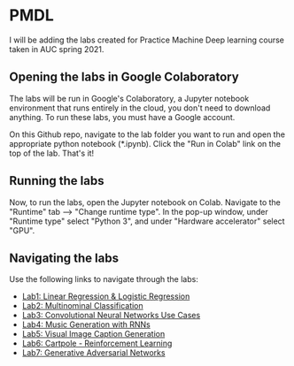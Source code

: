 # PMDL
I will be adding the labs created for Practice Machine Deep learning course taken in AUC spring 2021.

## Opening the labs in Google Colaboratory

The labs will be run in Google's Colaboratory, a Jupyter notebook environment that runs entirely in the cloud, you don't need to download anything. To run these labs, you must have a Google account.

On this Github repo, navigate to the lab folder you want to run and open the appropriate python notebook (*.ipynb). Click the "Run in Colab" link on the top of the lab. That's it!

## Running the labs

Now, to run the labs, open the Jupyter notebook on Colab. Navigate to the "Runtime" tab --> "Change runtime type". In the pop-up window, under "Runtime type" select "Python 3", and under "Hardware accelerator" select "GPU".

## Navigating the labs

Use the following links to navigate through the labs:

* [Lab1: Linear Regression & Logistic Regression](labs/lab1/README.md)
* [Lab2: Multinominal Classification](labs/lab2/README.md)
* [Lab3: Convolutional Neural Networks Use Cases](labs/lab3/README.md)
* [Lab4: Music Generation with RNNs](labs/lab4/README.md)
* [Lab5: Visual Image Caption Generation](labs/lab5/README.md)
* [Lab6: Cartpole - Reinforcement Learning](labs/lab6/README.md)
* [Lab7: Generative Adversarial Networks](labs/lab7/README.md)
